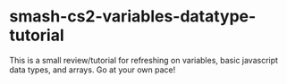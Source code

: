 # smash-cs2-variables-datatype-tutorial
This is a small review/tutorial for refreshing on variables, basic javascript data types, and arrays. Go at your own pace!
